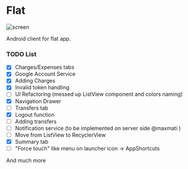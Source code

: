 # Flat

![screen](https://raw.githubusercontent.com/rpieja/flat/master/pic/flat-logo.png)

Android client for flat app.

### TODO List
- [x] Charges/Expenses tabs
- [x] Google Account Service
- [x] Adding Charges
- [x] Invalid token handling
- [ ] UI Refactoring (messed up ListView component and colors naming)
- [x] Navigation Drawer
- [ ] Transfers tab
- [x] Logout function
- [ ] Adding transfers
- [ ] Notification service (to be implemented on server side @maxmati )
- [ ] Move from ListView to RecyclerView
- [x] Summary tab
- [ ] "Force touch" like menu on launcher icon -> AppShortcuts

And much more
